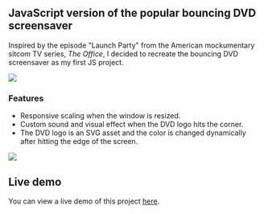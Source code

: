 

## JavaScript version of the popular bouncing DVD screensaver 

Inspired by the episode "Launch Party" from the American mockumentary sitcom TV series, *The Office*, I decided to recreate the bouncing DVD screensaver as my first JS project.


 ![](https://media1.giphy.com/media/02fzO2B9FwQ1GHD5I5/giphy.gif
)

### Features

* Responsive scaling when the window is resized.
* Custom sound and visual effect when the DVD logo hits the corner.
* The DVD logo is an SVG asset and the color is changed dynamically after hitting the edge of the screen.

![](https://media.giphy.com/media/d1s0X5nBJgfRq3m09z/giphy.gif)


 


## Live demo

You can view a live demo of this project [here](https://raw.githack.com/boglarkasebestyen/dvdscreensaver/master/index.html).
